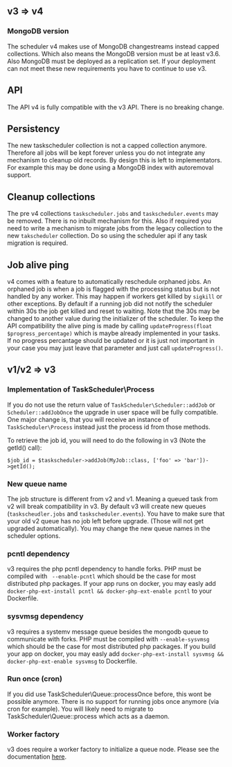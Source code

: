 ## v3 => v4

### MongoDB version

The scheduler v4 makes use of MongoDB changestreams instead capped collections. Which also means the MongoDB version 
must be at least v3.6. Also MongoDB must be deployed as a replication set.
If your deployment can not meet these new requirements you have to continue to use v3.

## API
The API v4 is fully compatible with the v3 API. There is no breaking change.

## Persistency
The new taskscheduler collection is not a capped collection anymore. Therefore all jobs will be kept forever unless you 
do not integrate any mechanism to cleanup old records. By design this is left to implementators. 
For example this may be done using a MongoDB index with autoremoval support.

## Cleanup collections
The pre v4 collections `taskscheduler.jobs` and `taskscheduler.events` may be removed. There is no inbuilt mechanism for this.
Also if required you need to write a mechanism to migrate jobs from the legacy collection to the new `takscheduler` collection. Do so using the scheduler api if any task migration is required.

## Job alive ping
v4 comes with a feature to automatically reschedule orphaned jobs. An orphaned job is when a job is flagged with the processing status but is not handled by any worker. This may happen if workers get killed by `sigkill` or other exceptions.
By default if a running job did not notify the scheduler within 30s the job get killed and reset to waiting.
Note that the 30s may be changed to another value during the initializer of the scheduler.
To keep the API compatibility the alive ping is made by calling `updateProgress(float $progress_percentage)` which is maybe already implemented in your tasks. 
If no progress percantage should be updated or it is just not important in your case you may just leave that parameter and just call `updateProgress()`.

## v1/v2 => v3

### Implementation of TaskScheduler\Process

If you do not use the return value of `TaskScheduler\Scheduler::addJob` or `Scheduler::addJobOnce` the upgrade in user space will be fully compatible.
One major change is, that you will receive an instance of `TaskScheduler\Process` instead just the process id from those methods.

To retrieve the job id, you will need to do the following in v3 (Note the getId() call):

```
$job_id = $taskscheduler->addJob(MyJob::class, ['foo' => 'bar'])->getId();
```

### New queue name

The job structure is different from v2 and v1. Meaning a queued task from v2 will break compatibility in v3. 
By default v3 will create new queues (`taskscheudler.jobs` and `taskscheduler.events`). You have to make sure that your old v2 queue
has no job left before upgrade. (Those will not get upgraded automatically).
You may change the new queue names in the scheduler options.

### pcntl dependency

v3 requires the php pcntl dependency to handle forks. PHP must be compiled with ` --enable-pcntl` which should be the case for most distributed php packages. 
If your app runs on docker, you may easly add `docker-php-ext-install pcntl && docker-php-ext-enable pcntl` to your Dockerfile.

### sysvmsg dependency

v3 requires a systemv message queue besides the mongodb queue to communicate with forks. PHP must be compiled with `--enable-sysvmsg` which should be the case for most distributed php packages.
If you build your app on docker, you may easly add `docker-php-ext-install sysvmsg && docker-php-ext-enable sysvmsg` to Dockerfile.

### Run once (cron)

If you did use TaskScheduler\Queue::processOnce before, this wont be possible anymore. There is no support for running jobs once anymore (via cron for example). You will likely need to migrate to TaskScheduler\Queue::process which acts as a daemon.

### Worker factory

v3 does require a worker factory to initialize a queue node. Please see the documentation [here](README.md#execute-jobs).
